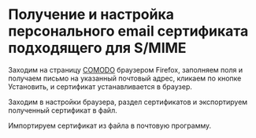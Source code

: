 # Получение и настройка персонального email сертификата подходящего для S/MIME

Заходим на страницу [COMODO](https://www.comodo.com/home/email-security/free-email-certificate.php) браузером Firefox, заполняем поля и получаем письмо на указанный почтовый адрес, кликаем по кнопке Установить, и сертификат устанавливается в браузер.

Заходим в настройки браузера, раздел сертификатов и экспортируем полученный сертификат в файл.

Импортируем сертификат из файла в почтовую программу.